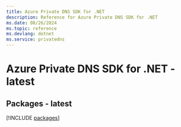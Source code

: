 ```yaml
---
title: Azure Private DNS SDK for .NET
description: Reference for Azure Private DNS SDK for .NET
ms.date: 08/26/2024
ms.topic: reference
ms.devlang: dotnet
ms.service: privatedns
---
```

# Azure Private DNS SDK for .NET - latest
## Packages - latest
[!INCLUDE [packages](private-dns-index.md)]